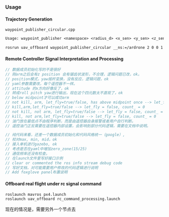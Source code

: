 
### Usage
#### Trajectory Generation
`waypoint_publisher_circular.cpp`
```txt
Usage: waypoint_publisher <namespace> <radius_d> <x_sen> <y_sen> <z_sen> <z_d> <pitch_sen> <pitch_d> <yaw_sen> <yaw_d> <loop_d> [<motion duration>]
```

```bash
rosrun uav_offboard waypoint_publisher_circular __ns:=/ardrone 2 0 0 1 1 0 0 0 360 1 10
```

#### Remote Controller Signal Interpretation and Processing
```cpp
// 数据成员初始化写的不是很好
// 刚arm之后会有z position 会有锯齿状波形，不合理，逻辑问题已改，ok。
// position模式，yaw摇杆变换，没有反应，逻辑问题，ok
// yaml参数需要改，每个遥控器不一样。
// attitude 的x方向好像反了，ok
// 转成roll pitch yaw进行输出，现在这个四元数太不直观了，ok
// below midpoint才可以成功arm
// not kill, arm, let_fly=true/false, has above midpoint once --> let_fly=true
// kill,arm,let_fly=true/false --> let_fly = false, count_ = 0
// not kill, not arm, let_fly=true/false --> let_fly = false, count_ = 0
// kill, not arm,let_fly=true/false --> let_fly = false, count_ = 0
// 油门放在最低点不由程序判断，而是由遥控器自身报警或者用户自行判断。
// 遥控油门正反需要在遥控器内部设置，会影响到部分代码逻辑，需要在文档中说明。

// 纯代码来看，还差一个数据成员初始化和代码风格统一（google）,
// 校对max, min, mid，ok
// 接入单机进行gazebo, ok
// 考虑是否在yaml中增加zero_zone(15/25)
// 通信频率还没有检查。
// 在launch文件里写好接口示例
// clear or commented the ros info stream debug code
// 写好文档，对可能需要用户修改的代码逻辑进行说明
// Add foxglove panel布置说明
```

#### Offboard real flight under rc signal command
```bash
roslaunch mavros px4.launch
roslaunch uav_offboard rc_command_processing.launch
```

现在的情况是，需要另外一个节点去